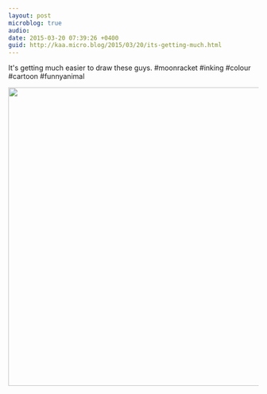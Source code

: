 ```yaml
---
layout: post
microblog: true
audio: 
date: 2015-03-20 07:39:26 +0400
guid: http://kaa.micro.blog/2015/03/20/its-getting-much.html
---
```

It's getting much easier to draw these guys. #moonracket #inking #colour #cartoon #funnyanimal

<img src="https://micro.kaa.bz/uploads/2018/a82498e551.jpg" width="600" height="600" />
